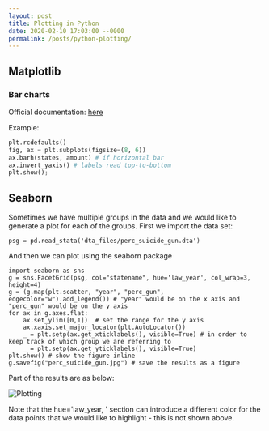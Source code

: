 ```yaml
---
layout: post
title: Plotting in Python
date: 2020-02-10 17:03:00 --0000
permalink: /posts/python-plotting/
---
```


## Matplotlib

### Bar charts
Official documentation: [here](https://matplotlib.org/stable/api/_as_gen/matplotlib.pyplot.bar.html)

Example:
```python
plt.rcdefaults()
fig, ax = plt.subplots(figsize=(8, 6))
ax.barh(states, amount) # if horizontal bar
ax.invert_yaxis() # labels read top-to-bottom
plt.show();
```

## Seaborn

Sometimes we have multiple groups in the data and we would like to generate a plot for each of the groups. First we import the data set:
```
psg = pd.read_stata('dta_files/perc_suicide_gun.dta')
```
And then we can plot using the seaborn package
```
import seaborn as sns
g = sns.FacetGrid(psg, col="statename", hue='law_year', col_wrap=3, height=4)
g = (g.map(plt.scatter, "year", "perc_gun", edgecolor="w").add_legend()) # "year" would be on the x axis and "perc_gun" would be on the y axis
for ax in g.axes.flat:
    ax.set_ylim([0,1])  # set the range for the y axis
    ax.xaxis.set_major_locator(plt.AutoLocator())
    _ = plt.setp(ax.get_xticklabels(), visible=True) # in order to keep track of which group we are referring to
    _ = plt.setp(ax.get_yticklabels(), visible=True)
plt.show() # show the figure inline
g.savefig("perc_suicide_gun.jpg") # save the results as a figure
```
Part of the results are as below:

![Plotting](/images/plotting.jpg "Plotting by the Group")

Note that the hue='law_year, ' section can introduce a different color for the data points that we would like to highlight - this is not shown above.
